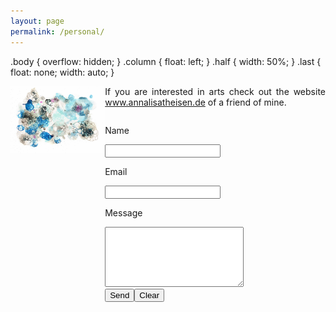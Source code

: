 ```yaml
---
layout: page
permalink: /personal/
---
```

<head>
.body { overflow: hidden; }
.column { float: left; }
.half { width: 50%; }
.last { float: none; width: auto; }
</head>

<div style="text-align:justify;">
  
<img style="float: left;" align = "left" src="images/Cellularis20.jpg" width="30%" height=auto/> If you are interested in arts check out the website <a href = "https://www.annalisatheisen.de">www.annalisatheisen.de</a> of a friend of mine.

<div class="body">
                <div id="pictures" class="column half>
                   <h1>Picture</h1>
                </div>
                <div id="contactform" class="column last>
                   <h1>
                       <form action="mail.php" method="POST">
                       <p>Name</p> <input type="text" name="name">
                       <p>Email</p> <input type="text" name="email">
                       <p>Message</p><textarea name="message" rows="6" cols="25"></textarea><br />
                       <input type="submit" value="Send"><input type="reset" value="Clear">
                       </form>
                   </h1>
                </div>
            </div>
            
  
<!-- 
Below is a small selection of books that have inspired my thinking.
<br><br>
<strong>Natural Sciences</strong>
<li>Six (not so) easy pieces - R. P. Feynman</li>
<li>In search of Schrödinger's cat - J. Gribbin </li>
<li>What is life? - E. Schrödinger</li>
<li>The Road to Reality - R. Penrose</li>
<li>Anomalies in Quantum Field Theory - R.A. Bertlmann</li>
<li>Gauge Theory of Elementary Particles - T. Cheng, L. Li</li>
<li>Quantum Field Theory I - S. Weinberg</li>
<li>General Relativity - L. Ryder</li>
<li>Physics of the future - M. Kaku</li>
<li>Fearful Symmetry - the search for beauty in modern physics - A. Zee</li>
<br>
<strong>Mathematics</strong>
<li>Topological Manifolds - J. M. Lee</li>
<li>Groups, Representations and Physics - H.F. Jones</li>
<li>Algebraic Curves and Riemann Surfaces - R. Miranda</li>
<br>
<strong>Economics</strong>
<li>Economic Principles - R. Dalio</li>
<li>Fault Lines - R.G. Rajan</li>
<li>Derivates and Internal Models - H.P. Deutsch, M. Beinker</li>
<li>Zero to One - P. Thiel</li>
<li>23 Things they don't tell you about capitalism - H. Chang</li>
<br>
<strong>Philosophy & Literature</strong>
<li>Principles - R. Dalio</li>
<li>Wider den Gehorsam - A. Gruen</li>
<li>To Have or to Be - E. Fromm</li>
<li>Autonomie - H. Welzer, M. Pauen</li>
<li>Siddharta - H. Hesse</li>
<li>Der Mythos des Sisyphos - A. Camus</li>
<li>Der Fremde - A. Camus</li>
<li>Der alte Mann und das Meer - E. Hemingway</li>    
-->
</div>
